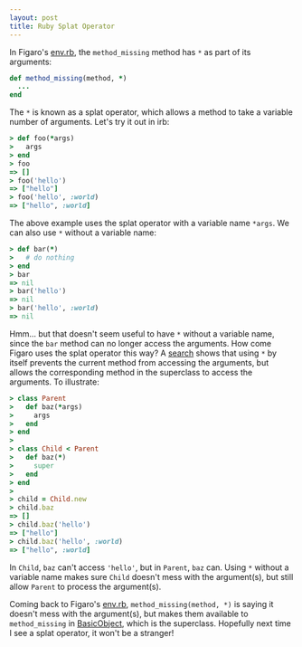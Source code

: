```yaml
---
layout: post
title: Ruby Splat Operator
---
```

In Figaro's [env.rb](https://github.com/laserlemon/figaro/blob/master/lib/figaro/env.rb), the `method_missing` method has `*` as part of its arguments:

```ruby
def method_missing(method, *) 
  ...
end
```

The `*` is known as a splat operator, which allows a method to take a variable number of arguments.  Let's try it out in irb:

```ruby
> def foo(*args)
>   args
> end
> foo
=> []
> foo('hello')
=> ["hello"]
> foo('hello', :world)
=> ["hello", :world]
```

The above example uses the splat operator with a variable name `*args`.  We can also use `*` without a variable name:

```ruby
> def bar(*)
>   # do nothing
> end
> bar
=> nil
> bar('hello')
=> nil
> bar('hello', :world)
=> nil
```

Hmm... but that doesn't seem useful to have `*` without a variable name, since the `bar` method can no longer access the arguments.  How come Figaro uses the splat operator this way?  A [search](http://stackoverflow.com/questions/17984476/what-does-a-splat-operator-do-when-it-has-no-variable-name) shows that using `*` by itself prevents the current method from accessing the arguments, but allows the corresponding method in the superclass to access the arguments.  To illustrate:

```ruby
> class Parent
>   def baz(*args)
>     args
>   end
> end
>
> class Child < Parent
>   def baz(*)
>     super
>   end
> end
>
> child = Child.new
> child.baz
=> []
> child.baz('hello')
=> ["hello"]
> child.baz('hello', :world)
=> ["hello", :world]
```

In `Child`, `baz` can't access `'hello'`, but in `Parent`, `baz` can.  Using `*` without a variable name makes sure `Child` doesn't mess with the argument(s), but still allow `Parent` to process the argument(s).

Coming back to Figaro's [env.rb](https://github.com/laserlemon/figaro/blob/master/lib/figaro/env.rb), `method_missing(method, *)` is saying it doesn't mess with the argument(s), but makes them available to `method_missing` in  [BasicObject](http://www.ruby-doc.org/core-2.1.2/BasicObject.html#method-i-method_missing), which is the superclass.  Hopefully next time I see a splat operator, it won't be a stranger!
